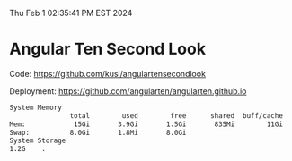 Thu Feb  1 02:35:41 PM EST 2024

# Angular Ten Second Look

Code: https://github.com/kusl/angulartensecondlook

Deployment: https://github.com/angularten/angularten.github.io

```bash
System Memory
               total        used        free      shared  buff/cache   available
Mem:            15Gi       3.9Gi       1.5Gi       835Mi        11Gi        11Gi
Swap:          8.0Gi       1.8Mi       8.0Gi
System Storage
1.2G	.
```
